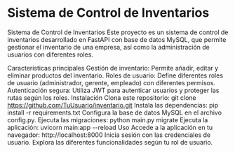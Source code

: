 # Sistema de Control de Inventarios

Sistema de Control de Inventarios
Este proyecto es un sistema de control de inventarios desarrollado en FastAPI con base de datos MySQL, que permite gestionar el inventario de una empresa, así como la administración de usuarios con diferentes roles.

Características principales
Gestión de inventario: Permite añadir, editar y eliminar productos del inventario.
Roles de usuario: Define diferentes roles de usuario (administrador, gerente, empleado) con diferentes permisos.
Autenticación segura: Utiliza JWT para autenticar usuarios y proteger las rutas según los roles.
Instalación
Clona este repositorio: git clone https://github.com/TuUsuario/inventario.git
Instala las dependencias: pip install -r requirements.txt
Configura la base de datos MySQL en el archivo config.py.
Ejecuta las migraciones: python main.py migrate
Ejecuta la aplicación: uvicorn main:app --reload
Uso
Accede a la aplicación en tu navegador: http://localhost:8000
Inicia sesión con las credenciales de usuario.
Explora las diferentes funcionalidades según tu rol de usuario.
